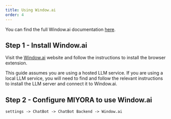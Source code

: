 ```yaml
---
title: Using Window.ai
order: 4
---
```


You can find the full Window.ai documentation [here](https://windowai.io/).


## Step 1 - Install Window.ai

Visit the [Window.ai](https://windowai.io/) website and follow the instructions to install the browser extension.

This guide assumes you are using a hosted LLM service. If you are using a local LLM service, you will need to find and follow the relevant instructions to install the LLM server and connect it to Window.ai.

## Step 2 - Configure MIYORA to use Window.ai

```md
settings -> ChatBot -> ChatBot Backend -> Window.ai
```
